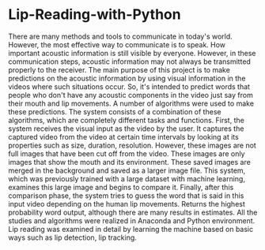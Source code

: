 # Lip-Reading-with-Python
There are many methods and tools to communicate in today's world. However, the most effective way to communicate is to speak. How important acoustic information is still visible by everyone. However, in these communication steps, acoustic information may not always be transmitted properly to the receiver. The main purpose of this project is to make predictions on the acoustic information by using visual information in the videos where such situations occur. So, it's intended to predict words that people who don't have any acoustic components in the video just say from their mouth and lip movements.
A number of algorithms were used to make these predictions. The system consists of a combination of these algorithms, which are completely different tasks and functions. First, the system receives the visual input as the video by the user. It captures the captured video from the video at certain time intervals by looking at its properties such as size, duration, resolution. However, these images are not full images that have been cut off from the video. These images are only images that show the mouth and its environment. These saved images are merged in the background and saved as a larger image file. This system, which was previously trained with a large dataset with machine learning, examines this large image and begins to compare it. Finally, after this comparison phase, the system tries to guess the word that is said in this input video depending on the human lip movements. Returns the highest probability word output, although there are many results in estimates. All the studies and algorithms were realized in Anaconda and Python environment. Lip reading was examined in detail by learning the machine based on basic ways such as lip detection, lip tracking.
